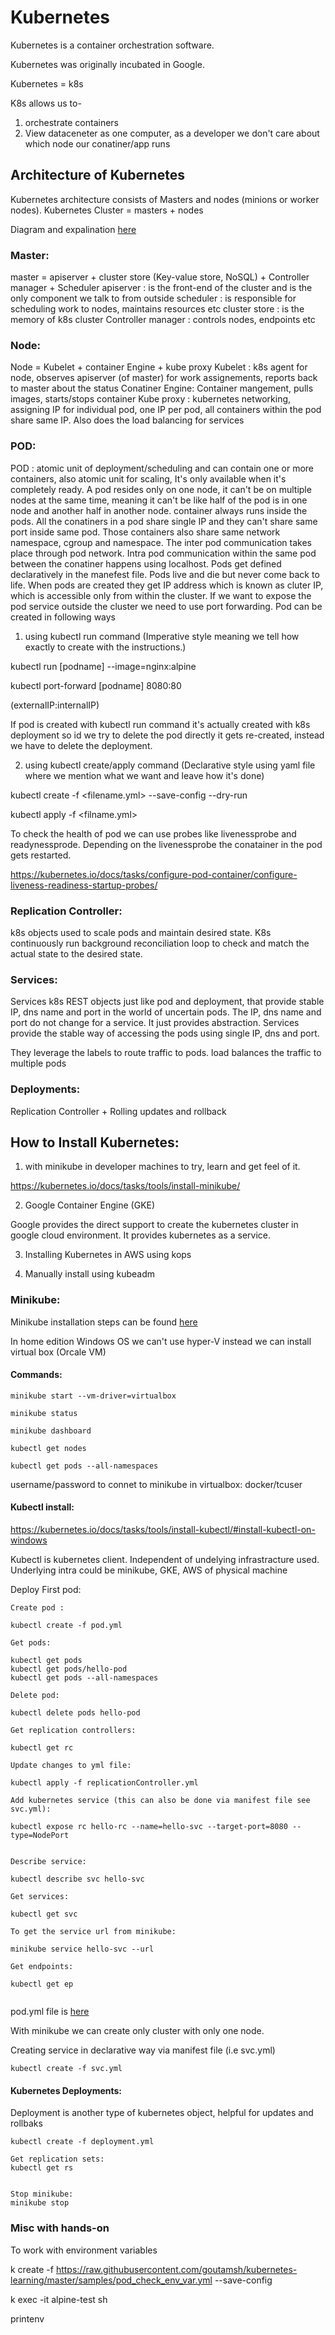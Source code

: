 # Kubernetes

Kubernetes is a container orchestration software.

Kubernetes was originally incubated in Google.

Kubernetes = k8s

K8s allows us to-
1. orchestrate containers
2. View dataceneter as one computer, as a developer we don't care about which node our conatiner/app runs


## Architecture of Kubernetes

Kubernetes architecture consists of Masters and nodes (minions or worker nodes).
Kubernetes Cluster = masters + nodes

Diagram and expalination [here](https://phoenixnap.com/kb/understanding-kubernetes-architecture-diagrams)


### Master:
master = apiserver + cluster store (Key-value store, NoSQL) + Controller manager + Scheduler 
apiserver : is the front-end of the cluster and is the only component we talk to from outside
scheduler : is responsible for scheduling work to nodes, maintains resources etc
cluster store : is the memory of k8s cluster
Controller manager : controls nodes, endpoints etc

### Node:
Node = Kubelet + container Engine + kube proxy
Kubelet : k8s agent for node, observes apiserver (of master) for work assignements, reports back to master about the status
Conatiner Engine: Container mangement, pulls images, starts/stops container
Kube proxy : kubernetes networking, assigning IP for individual pod, one IP per pod, all containers within the pod share same IP.
			Also does the load balancing for services

### POD:
POD : atomic unit of deployment/scheduling and can contain one or more containers, also atomic unit for scaling,
It's only available when it's completely ready.
A pod resides only on one node, it can't be on multiple nodes at the same time, meaning it can't be like half of the pod is in one node and another half in another node. 
container always runs inside the pods.
All the conatiners in a pod share single IP and they can't share same port inside same pod. Those containers also share same network namespace, cgroup and namespace.
The inter pod communication takes place through pod network.
Intra pod communication within the same pod between the conatiner happens using localhost.
Pods get defined declaratively in the manefest file.
Pods live and die but never come back to life.
When pods are created they get IP address which is known as cluter IP, which is accessible only from within the cluster. If we want to expose the pod service outside the cluster we need to use port forwarding.
Pod can be created in following ways

1. using kubectl run command (Imperative style meaning we tell how exactly to create with the instructions.)

kubectl run [podname] --image=nginx:alpine

kubectl port-forward [podname] 8080:80

(externalIP:internalIP)

If pod is created with kubectl run command it's actually created with k8s deployment so id we try to delete the pod directly it gets re-created, instead we have to delete the deployment.

2. using kubectl create/apply command (Declarative style using yaml file where we mention what we want and leave how it's done)

kubectl create -f <filename.yml> --save-config --dry-run

kubectl apply -f <filname.yml>

To check the health of pod we can use probes like livenessprobe and readynessprode.
Depending on the livenessprobe the conatainer in the pod gets restarted.

https://kubernetes.io/docs/tasks/configure-pod-container/configure-liveness-readiness-startup-probes/


### Replication Controller:
k8s objects used to scale pods and maintain desired state.
K8s continuously run background reconciliation loop to check and match the actual state to the desired state.

### Services:
Services k8s REST objects just like pod and deployment, that provide stable IP, dns name and port in the world of uncertain pods. 
The IP, dns name and port do not change for a service.
It just provides abstraction. Services provide the stable way of accessing the pods using single IP, dns and port.

They leverage the labels to route traffic to pods.
load balances the traffic to multiple pods

### Deployments:
Replication Controller + Rolling updates and rollback

## How to Install Kubernetes:

1. with minikube in developer machines to try, learn and get feel of it.

https://kubernetes.io/docs/tasks/tools/install-minikube/

2. Google Container Engine (GKE)

Google provides the direct support to create the kubernetes cluster in google cloud environment. It provides kubernetes as a service.

3. Installing Kubernetes in AWS using kops

4. Manually install using kubeadm


### Minikube:

Minikube installation steps can be found [here](https://kubernetes.io/docs/tasks/tools/install-minikube/)

In home edition Windows OS we can't use hyper-V instead we can install virtual box (Orcale VM)

####  Commands:
```
minikube start --vm-driver=virtualbox

minikube status

minikube dashboard

kubectl get nodes

kubectl get pods --all-namespaces
```

username/password to connet to minikube in virtualbox: docker/tcuser

#### Kubectl install:

https://kubernetes.io/docs/tasks/tools/install-kubectl/#install-kubectl-on-windows

Kubectl is kubernetes client. Independent of undelying infrastracture used. Underlying intra could be minikube, GKE, AWS of physical machine


Deploy First pod:

```
Create pod :

kubectl create -f pod.yml

Get pods:

kubectl get pods
kubectl get pods/hello-pod
kubectl get pods --all-namespaces

Delete pod:

kubectl delete pods hello-pod

Get replication controllers:

kubectl get rc

Update changes to yml file:

kubectl apply -f replicationController.yml

Add kubernetes service (this can also be done via manifest file see svc.yml):

kubectl expose rc hello-rc --name=hello-svc --target-port=8080 --type=NodePort


Describe service:

kubectl describe svc hello-svc

Get services:

kubectl get svc

To get the service url from minikube:

minikube service hello-svc --url

Get endpoints:

kubectl get ep


```
pod.yml file is [here](https://github.com/goutamsh/kubernetes-learning/blob/master/pod_manifest/pod.yml)

With minikube we can create only cluster with only one node.

Creating service in declarative way via manifest file  (i.e svc.yml)
```
kubectl create -f svc.yml
```

#### Kubernetes Deployments:

Deployment is another type of kubernetes object, helpful for updates and rollbaks
```
kubectl create -f deployment.yml

Get replication sets:
kubectl get rs


Stop minikube:
minikube stop

```

### Misc with hands-on

To work with environment variables

k create -f https://raw.githubusercontent.com/goutamsh/kubernetes-learning/master/samples/pod_check_env_var.yml --save-config


k exec -it alpine-test sh

printenv

